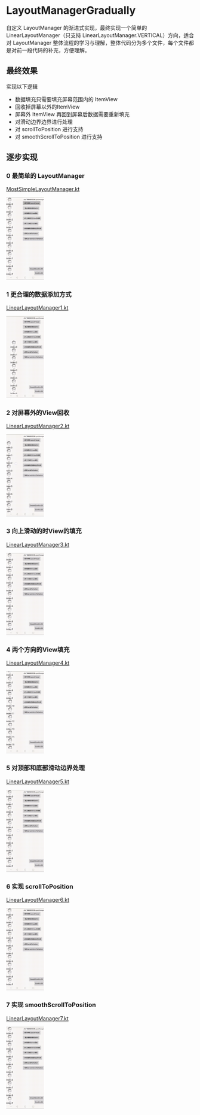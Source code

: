 # LayoutManagerGradually

自定义 LayoutManager 的渐进式实现，最终实现一个简单的 LinearLayoutManager（只支持 LinearLayoutManager.VERTICAL）方向，适合对 LayoutManager 整体流程的学习与理解，整体代码分为多个文件，每个文件都是对前一段代码的补充，方便理解。

## 最终效果

实现以下逻辑

- 数据填充只需要填充屏幕范围内的 ItemView
- 回收掉屏幕以外的ItemView
- 屏幕外 ItemView 再回到屏幕后数据需要重新填充
- 对滑动边界边界进行处理
- 对 scrollToPosition 进行支持
- 对 smoothScrollToPosition 进行支持


## 逐步实现

### 0 最简单的 LayoutManager

[MostSimpleLayoutManager.kt](layoutmanager/src/main/java/com/julis/layoutmanager/series/MostSimpleLayoutManager.kt)

<img src=".img/0.gif" width=20% />

### 1 更合理的数据添加方式

[LinearLayoutManager1.kt](layoutmanager/src/main/java/com/julis/layoutmanager/series/LinearLayoutManager1.kt)

<img src=".img/1.gif" width=20% />

### 2 对屏幕外的View回收

[LinearLayoutManager2.kt](layoutmanager/src/main/java/com/julis/layoutmanager/series/LinearLayoutManager2.kt)

<img src=".img/2.gif" width=20% />

### 3 向上滑动的时View的填充

[LinearLayoutManager3.kt](layoutmanager/src/main/java/com/julis/layoutmanager/series/LinearLayoutManager3.kt)

<img src=".img/3.gif" width=20% />

### 4 两个方向的View填充

[LinearLayoutManager4.kt](layoutmanager/src/main/java/com/julis/layoutmanager/series/LinearLayoutManager4.kt)

<img src=".img/4.gif" width=20% />

### 5 对顶部和底部滑动边界处理

[LinearLayoutManager5.kt](layoutmanager/src/main/java/com/julis/layoutmanager/series/LinearLayoutManager5.kt)

<img src=".img/5.gif" width=20% />

### 6 实现 scrollToPosition

[LinearLayoutManager6.kt](layoutmanager/src/main/java/com/julis/layoutmanager/series/LinearLayoutManager6.kt)

<img src=".img/6.gif" width=20% />

### 7 实现 smoothScrollToPosition

[LinearLayoutManager7.kt](layoutmanager/src/main/java/com/julis/layoutmanager/series/LinearLayoutManager7.kt)  

<img src=".img/7.gif" width=20% />
